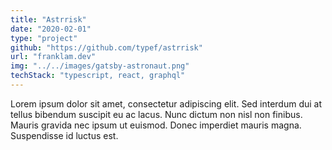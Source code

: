 ```yaml
---
title: "Astrrisk"
date: "2020-02-01"
type: "project"
github: "https://github.com/typef/astrrisk"
url: "franklam.dev"
img: "../../images/gatsby-astronaut.png"
techStack: "typescript, react, graphql"
---
```


Lorem ipsum dolor sit amet, consectetur adipiscing elit. Sed interdum dui at tellus bibendum suscipit eu ac lacus. Nunc dictum non nisl non finibus. Mauris gravida nec ipsum ut euismod. Donec imperdiet mauris magna. Suspendisse id luctus est.
